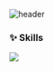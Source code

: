 ![header](https://capsule-render.vercel.app/api?type=shark&color=auto&height=150&section=header&text=Hello!%20I'm%20Yumi.&fontSize=40)

### :sparkles: Skills

<img src="https://img.shields.io/badge/JavaScript-F7DF1E?style=flat&logo=JavaScript&logoColor=white"/>


<!--
**baamyumi/baamyumi** is a ✨ _special_ ✨ repository because its `README.md` (this file) appears on your GitHub profile.

Here are some ideas to get you started:

- 🔭 I’m currently working on ...
- 🌱 I’m currently learning ...
- 👯 I’m looking to collaborate on ...
- 🤔 I’m looking for help with ...
- 💬 Ask me about ...
- 📫 How to reach me: ...
- 😄 Pronouns: ...
- ⚡ Fun fact: ...
-->
